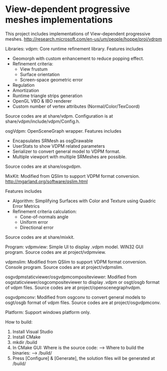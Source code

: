 # View-dependent progressive meshes implementations

  This project includes implementations of View-dependent progressive meshes.
  http://research.microsoft.com/en-us/um/people/hoppe/proj/vdrpm


Libraries:
  vdpm:
  Core runtime refinement library. Features includes

  * Geomorph with custom enhancement to reduce popping effect.
  * Refinement criteria:
    - View frustum
    - Surface orientation
    - Screen-space geometric error
  * Regulation
  * Amortization
  * Runtime triangle strips generation
  * OpenGL VBO & IBO renderer
  * Custom number of vertex attributes (Normal/Color/TexCoord)

  Source codes are at share/vdpm. Configuration is at share/vdpm/include/vdpm/Config.h.

  osgVdpm:
  OpenSceneGraph wrapper. Features includes

  * Encapsulates SRMesh as osgDrawable
  * UserStats to show VDPM related parameters
  * Serializer to convert general model to VDPM format.
  * Multiple viewport with multiple SRMeshes are possible.

  Source codes are at share/osgvdpm.

  MixKit:
  Modified from QSlim to support VDPM format conversion.
  http://mgarland.org/software/qslim.html

  Features includes

  * Algorithm: Simplifying Surfaces with Color and Texture using Quadric Error Metrics
  * Refinement criteria calculation:
    - Cone-of-normals angle
    - Uniform error
    - Directional error

  Source codes are at share/mixkit.


Program:
  vdpmview:
  Simple UI to display .vdpm model. WIN32 GUI program.
  Source codes are at project/vdpmview.

  vdpmslim:
  Modified from QSlim to support VDPM format conversion. Console program.
  Source codes are at project/vdpmslim.

  osgvdpmstaticviewer/osgvdpmcompositeviewer:
  Modified from osgstaticviewer/osgcompositeviewer to display .vdpm or osgt/osgb format of vdpm files.
  Source codes are at project/openscenegraphvdpm.

  osgvdpmconv:
  Modified from osgconv to convert general models to osgt/osgb format of vdpm files.
  Source codes are at project/osgvdpmconv.


Platform:
  Support windows platform only.


How to build:
  1. Install Visual Studio
  2. Install CMake
  3. mkdir <Root directory of this project>/build
  4. In CMake GUI:
     Where is the source code: --> <Root directory of this project>
     Where to build the binaries: --> <Root directory of this project>/build/<program name>
  5. Press [Configure] & [Generate], the solution files will be generated at <Root directory of this project>/build/<program name>
